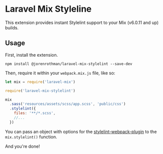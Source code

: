 # Laravel Mix Styleline

This extension provides instant Stylelint support to your Mix (v6.0.11 and up) builds.

## Usage

First, install the extension.

```
npm install @jorenrothman/laravel-mix-stylelint --save-dev
```

Then, require it within your `webpack.mix.js` file, like so:

```js
let mix = require('laravel-mix')

require('laravel-mix-stylelint')

mix
  .sass('resources/assets/scss/app.scss', 'public/css')
  .stylelint({
    files: '**/*.scss',
    //...
  })
```

You can pass an object with options for the [stylelint-webpack-plugin](https://webpack.js.org/plugins/stylelint-webpack-plugin/#options) to the `mix.stylelint()` function.

And you're done!
